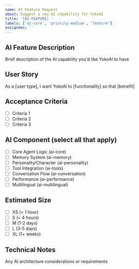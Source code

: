 ```yaml
---
name: AI Feature Request
about: Suggest a new AI capability for YokoAI
title: '[AI-FEATURE] '
labels: ['ai-core', 'priority-medium', 'feature']
assignees: ''
---
```


## AI Feature Description
Brief description of the AI capability you'd like YokoAI to have

## User Story
As a [user type], I want YokoAI to [functionality] so that [benefit]

## Acceptance Criteria
- [ ] Criteria 1
- [ ] Criteria 2  
- [ ] Criteria 3

## AI Component (select all that apply)
- [ ] Core Agent Logic (ai-core)
- [ ] Memory System (ai-memory)
- [ ] Personality/Character (ai-personality)
- [ ] Tool Integration (ai-tools)
- [ ] Conversation Flow (ai-conversation)
- [ ] Performance (ai-performance)
- [ ] Multilingual (ai-multilingual)

## Estimated Size
- [ ] XS (< 1 hour)
- [ ] S (< 4 hours)
- [ ] M (1-2 days)
- [ ] L (3-5 days)
- [ ] XL (1+ weeks)

## Technical Notes
Any AI architecture considerations or requirements
